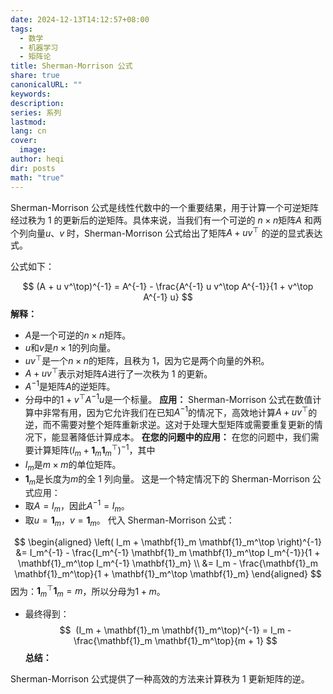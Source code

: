 ```yaml
---
date: 2024-12-13T14:12:57+08:00
tags:
  - 数学
  - 机器学习
  - 矩阵论
title: Sherman-Morrison 公式
share: true
canonicalURL: ""
keywords: 
description: 
series: 系列
lastmod: 
lang: cn
cover:
  image: 
author: heqi
dir: posts
math: "true"
---
```


Sherman-Morrison 公式是线性代数中的一个重要结果，用于计算一个可逆矩阵经过秩为 1 的更新后的逆矩阵。具体来说，当我们有一个可逆的 $n \times n$矩阵$A$ 和两个列向量$u$、$v$ 时，Sherman-Morrison 公式给出了矩阵$A + u v^\top$ 的逆的显式表达式。

公式如下：
  
$$
(A + u v^\top)^{-1} = A^{-1} - \frac{A^{-1} u v^\top A^{-1}}{1 + v^\top A^{-1} u}
$$
**解释：**
  
- $A$是一个可逆的$n \times n$矩阵。
- $u$和$v$是$n \times 1$的列向量。
- $u v^\top$是一个$n \times n$的矩阵，且秩为 1，因为它是两个向量的外积。
- $A + u v^\top$表示对矩阵$A$进行了一次秩为 1 的更新。
- $A^{-1}$是矩阵$A$的逆矩阵。
- 分母中的$1 + v^\top A^{-1} u$是一个标量。 
**应用：**
Sherman-Morrison 公式在数值计算中非常有用，因为它允许我们在已知$A^{-1}$的情况下，高效地计算$A + u v^\top$的逆，而不需要对整个矩阵重新求逆。这对于处理大型矩阵或需要重复更新的情况下，能显著降低计算成本。
**在您的问题中的应用：**
在您的问题中，我们需要计算矩阵$(I_m + \mathbf{1}_m \mathbf{1}_m^\top)^{-1}$，其中
- $I_m$是$m \times m$的单位矩阵。
- $\mathbf{1}_m$是长度为$m$的全 1 列向量。
这是一个特定情况下的 Sherman-Morrison 公式应用：
- 取$A = I_m$，因此$A^{-1} = I_m$。
- 取$u = \mathbf{1}_m$，$v = \mathbf{1}_m$。
代入 Sherman-Morrison 公式：

$$
\begin{aligned} \left( I_m + \mathbf{1}_m \mathbf{1}_m^\top \right)^{-1} &= I_m^{-1} - \frac{I_m^{-1} \mathbf{1}_m \mathbf{1}_m^\top I_m^{-1}}{1 + \mathbf{1}_m^\top I_m^{-1} \mathbf{1}_m} \\ &= I_m - \frac{\mathbf{1}_m \mathbf{1}_m^\top}{1 + \mathbf{1}_m^\top \mathbf{1}_m} \end{aligned} 
$$
因为：$\mathbf{1}_m^\top \mathbf{1}_m = m$，所以分母为$1 + m$。
- 最终得到：
$$  
(I_m + \mathbf{1}_m \mathbf{1}_m^\top)^{-1} = I_m - \frac{\mathbf{1}_m \mathbf{1}_m^\top}{m + 1}
$$
**总结：**


Sherman-Morrison 公式提供了一种高效的方法来计算秩为 1 更新矩阵的逆。

